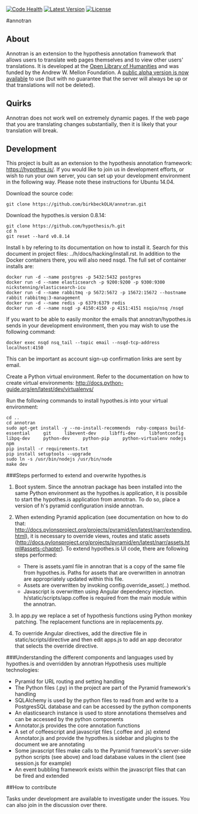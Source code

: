 [![Code Health](https://landscape.io/github/birkbeckOLH/annotran/master/landscape.svg?style=flat)](https://landscape.io/github/birkbeckOLH/annotran/master) [![Latest Version](https://img.shields.io/badge/python-2.7-blue.svg)]() [![License](http://img.shields.io/:license-mit-blue.svg)](https://github.com/birkbeckOLH/annotran/blob/master/LICENSE)

#annotran

## About

Annotran is an extension to the hypothesis annotation framework that allows users to translate web pages themselves and to view other users' translations. It is developed at the [Open Library of Humanities](https://about.openlibhums.org) and was funded by the Andrew W. Mellon Foundation. A [public alpha version is now available](https://annotran.openlibhums.org) to use (but with no guarantee that the server will always be up or that translations will not be deleted). 

## Quirks

Annotran does not work well on extremely dynamic pages. If the web page that you are translating changes substantially, then it is likely that your translation will break.

## Development

This project is built as an extension to the hypothesis annotation framework: https://hypothes.is/. If you would like to join us in development efforts, or wish to run your own server, you can set up your development environment in the following way. Please note these instructions for Ubuntu 14.04.

Download the source code:
```
git clone https://github.com/birkbeckOLH/annotran.git
```
Download the hypothes.is version 0.8.14:
```
git clone https://github.com/hypothesis/h.git
cd h
git reset --hard v0.8.14
```
Install `h` by refering to its documentation on how to install it. Search for this document in project files: ../h/docs/hacking/install.rst. In addition to the Docker containers there, you will also need nsqd. The full set of container installs are:

```
docker run -d --name postgres -p 5432:5432 postgres
docker run -d --name elasticsearch -p 9200:9200 -p 9300:9300 nickstenning/elasticsearch-icu
docker run -d --name rabbitmq -p 5672:5672 -p 15672:15672 --hostname rabbit rabbitmq:3-management
docker run -d --name redis -p 6379:6379 redis
docker run -d --name nsqd -p 4150:4150 -p 4151:4151 nsqio/nsq /nsqd
```

If you want to be able to easily monitor the emails that annotran/hypothes.is sends in your development environment, then you may wish to use the following command:

```
docker exec nsqd nsq_tail --topic email --nsqd-tcp-address localhost:4150
```

This can be important as account sign-up confirmation links are sent by email.

Create a Python virtual environment. Refer to the documentation on how to create virtual environments: http://docs.python-guide.org/en/latest/dev/virtualenvs/

Run the following commands to install hypothes.is into your virtual environment:
```
cd ..
cd annotran
sudo apt-get install -y --no-install-recommends  ruby-compass build-essential     git     libevent-dev     libffi-dev     libfontconfig     libpq-dev     python-dev     python-pip     python-virtualenv nodejs npm
pip install -r requirements.txt
pip install setuptools --upgrade
sudo ln -s /usr/bin/nodejs /usr/bin/node
make dev
```

###Steps performed to extend and overwrite hypothes.is

1. Boot system. Since the annotran package has been installed into the same Python environment as the hypothes.is application, it is possibile to start the hypothes.is application from annotran. To do so, place a version of h's pyramid configuration inside annotran. 

2. When extending Pyramid application (see documentation on how to do that: http://docs.pylonsproject.org/projects/pyramid/en/latest/narr/extending.html), it is necessary to override views, routes and static assets (http://docs.pylonsproject.org/projects/pyramid/en/latest/narr/assets.html#assets-chapter). To extend hypothes.is UI code, there are following steps performed:
	- There is assets.yaml file in annotran that is a copy of the same file from hypothes.is. Paths for assets that are overwritten in annotran are appropriately updated within this file. 
	- Assets are overwritten by invoking config.override_asset(..) method.
	- Javascript is overwritten using Angular dependency injection. h/static/scripts/app.coffee is required from the main module within the annotran.

3. In app.py we replace a set of hypothesis functions using Python monkey patching. The replacement functions are in replacements.py.

4. To override Angular directives, add the directive file in static/scripts/directive and then edit apps.js to add an app decorator that selects the override directive. 

###Understanding the different components and languages used by hypothes.is and overridden by annotran
Hypothesis uses multiple technologies:

* Pyramid for URL routing and setting handling
* The Python files (.py) in the project are part of the Pyramid framework's handling
* SQLAlchemy is used by the python files to read from and write to a PostgresSQL database and can be accessed by the python components
* An elasticsearch instance is used to store annotations themselves and can be accessed by the python components
* Annotator.js provides the core annotation functions
* A set of coffeescript and javascript files (.coffee and .js) extend Annotator.js and provide the hypothes.is sidebar and plugins to the document we are annotating
* Some javascript files make calls to the Pyramid framework's server-side python scripts (see above) and load database values in the client (see session.js for example)
* An event bubbling framework exists within the javascript files that can be fired and extended

##How to contribute

Tasks under development are available to investigate under the issues. You can also join in the discussion over there.

